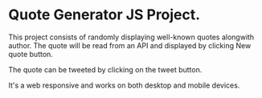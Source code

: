 # Quote Generator JS Project.

This project consists of randomly displaying well-known quotes alongwith author.
The quote will be read from an API and displayed by clicking New quote button. 

The quote can be tweeted by clicking on the tweet button.

It's a web responsive and works on both desktop and mobile devices.
 
